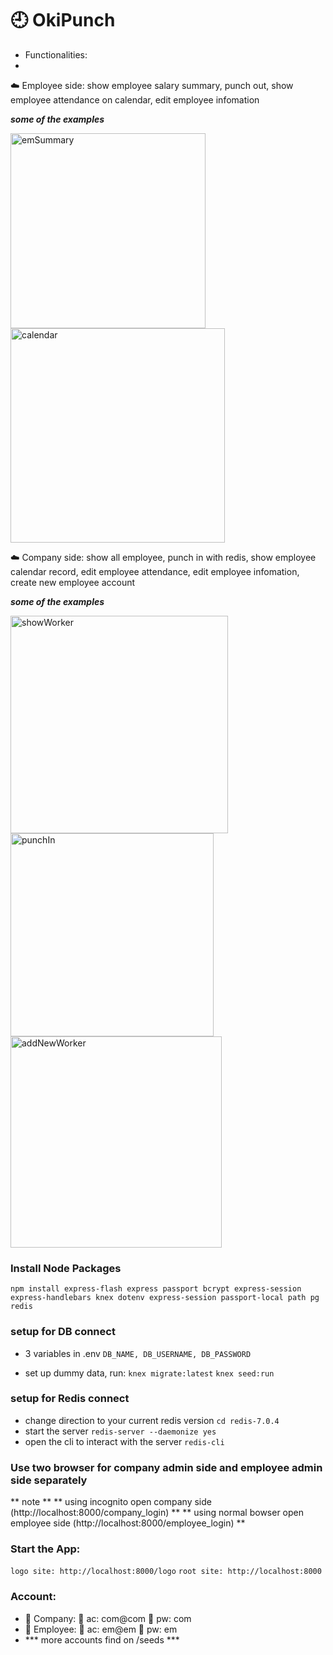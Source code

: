 # :clock9: OkiPunch
- Functionalities: 
- 
:cloud: Employee side: show employee salary summary, punch out, show employee attendance on calendar, edit employee infomation

***some of the examples***

<img width="312" alt="emSummary" src="https://user-images.githubusercontent.com/106992258/194916597-226b0aa7-2e75-43b1-ad11-3ee60162c113.png">

<img width="343" alt="calendar" src="https://user-images.githubusercontent.com/106992258/194916605-5640cdb9-5105-48cb-b645-edec0f9825b8.png">


:cloud: Company side: show all employee, punch in with redis, show employee calendar record, edit employee attendance, edit employee infomation, create new employee account

***some of the examples***

<img width="348" alt="showWorker" src="https://user-images.githubusercontent.com/106992258/194916632-9be6e577-b195-42b6-a81d-1bdd98e56c75.png">

<img width="325" alt="punchIn" src="https://user-images.githubusercontent.com/106992258/194916694-0dd9796e-a83a-442e-8fdf-6387dd6c6d1a.png">

<img width="338" alt="addNewWorker" src="https://user-images.githubusercontent.com/106992258/194916722-d452f60b-4802-4fb2-b4c3-ec743b0c9881.png">


### Install Node Packages

`npm install express-flash express passport bcrypt express-session express-handlebars knex dotenv express-session passport-local path pg redis`

### setup for DB connect

- 3 variables in .env
  `DB_NAME, DB_USERNAME, DB_PASSWORD`

- set up dummy data, run:
  `knex migrate:latest`
  `knex seed:run`

### setup for Redis connect

- change direction to your current redis version
  `cd redis-7.0.4`
- start the server
  `redis-server --daemonize yes`
- open the cli to interact with the server
  `redis-cli`

### Use two browser for company admin side and employee admin side separately

** note **
** using incognito open company side (http://localhost:8000/company_login) **
** using normal bowser open employee side (http://localhost:8000/employee_login) **

### Start the App:

`logo site: http://localhost:8000/logo`
`root site: http://localhost:8000 `

### Account:
- :office: Company:  :bust_in_silhouette: ac: com@com  :key: pw: com
- :construction_worker: Employee: :bust_in_silhouette: ac: em@em   :key: pw: em
- *** more accounts find on /seeds ***
